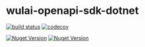 # wulai-openapi-sdk-dotnet

[![build status][travis-image]][travis-url]
[![codecov][cov-image]][cov-url]

[travis-image]: https://travis-ci.org/laiye-ai/wulai-openapi-sdk-dotnet.svg?branch=dev
[travis-url]: https://travis-ci.org/laiye-ai/wulai-openapi-sdk-dotnet
[cov-image]: https://codecov.io/gh/laiye-ai/wulai-openapi-sdk-dotnet/branch/dev/graph/badge.svg
[cov-url]: https://codecov.io/gh/laiye-ai/wulai-openapi-sdk-dotnet
<a href="https://badge.fury.io/nu/Laiye.Nuget.WulAiSDK"><img src="https://badge.fury.io/nu/Laiye.Nuget.WulAiSDK.svg" alt="Nuget Version"></a>
<a href="https://www.nuget.org/packages/Laiye.Nuget.WulAiSDK/"><img src="https://img.shields.io/nuget/dt/Laiye.Nuget.WulAiSDK.svg?label=Nuget%20Download&style=flat" alt="Nuget Version"></a>
